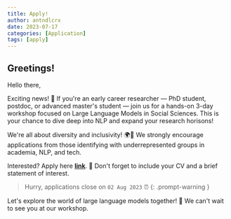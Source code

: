 ```yaml
---
title: Apply!
author: antndlcrx
date: 2023-07-17
categories: [Application]
tags: [apply]
---
```



## Greetings!

Hello there,

Exciting news! 👀 If you're an early career researcher — PhD student, postdoc, or advanced master's student — join us for a hands-on 3-day workshop focused on Large Language Models in Social Sciences. This is your chance to dive deep into NLP and expand your research horisons!

We're all about diversity and inclusivity! 🌍🤝 We strongly encourage applications from those identifying with underrepresented groups in academia, NLP, and tech.

Interested? Apply here [**link**](https://docs.google.com/forms/d/e/1FAIpQLSfNVBvVsAbREPF_D8PBRZQoeSwIEgTX9sLaOMAD3GPH_OBm0Q/viewform). 💼 Don't forget to include your CV and a brief statement of interest.  
> Hurry, applications close on `02 Aug 2023` ⏰
{: .prompt-warning } 



Let's explore the world of large language models together! 🎉 We can't wait to see you at our workshop.
